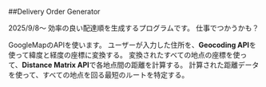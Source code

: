 ##Delivery Order Generator

2025/9/8～
効率の良い配達順を生成するプログラムです。
仕事でつかうかも？

GoogleMapのAPIを使います。
ユーザーが入力した住所を、**Geocoding API**を使って緯度と経度の座標に変換する。
変換されたすべての地点の座標を使って、**Distance Matrix API**で各地点間の距離を計算する。
計算された距離データを使って、すべての地点を回る最短のルートを特定する。

